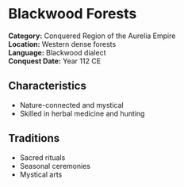 # Blackwood Forests

**Category:** Conquered Region of the Aurelia Empire  
**Location:** Western dense forests  
**Language:** Blackwood dialect  
**Conquest Date:** Year 112 CE  

## Characteristics
- Nature-connected and mystical  
- Skilled in herbal medicine and hunting  

## Traditions
- Sacred rituals  
- Seasonal ceremonies  
- Mystical arts
